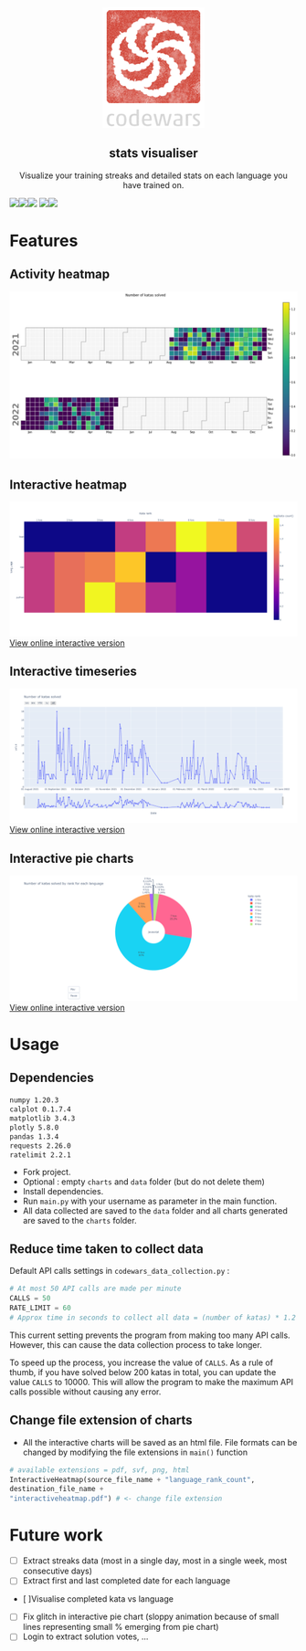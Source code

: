 <p align="center">
<img src="logo-220ae435.png" class="center">
 <h2 align="center"> stats visualiser</h2>
 <p align="center">Visualize your training streaks and detailed stats on each language you have trained on.</p>
</p>


<img src = "https://img.shields.io/badge/codewars%20API-v1-green"><img src="https://img.shields.io/badge/Python-3.9.7-orange"><img src = "https://img.shields.io/badge/Panda-1.3.3-blue"> <img src = "https://img.shields.io/badge/MatPlotLib-3.4.3-yellowgreen"><img src = "https://img.shields.io/badge/Plotly-5.8.0-lightgrey">



# Features #
## Activity heatmap ##
![](charts/sampleActivitymap.png)

## Interactive heatmap ##
![](charts/sampleHeatmap.png)
[View online interactive version](https://creme332.github.io/interactive/codewars/heatmap/)

## Interactive timeseries ##
![](charts/sampleTimeseries.png)
[View online interactive version](https://creme332.github.io/interactive/codewars/timeseries/)

## Interactive pie charts ##
![](charts/samplePie.png)
[View online interactive version](https://creme332.github.io/interactive/codewars/piechart/)

# Usage # 

## Dependencies ##
```
numpy 1.20.3
calplot 0.1.7.4
matplotlib 3.4.3 
plotly 5.8.0
pandas 1.3.4
requests 2.26.0
ratelimit 2.2.1
```
- Fork project.
- Optional : empty  `charts` and `data` folder (but do not delete them)
- Install dependencies.
- Run `main.py` with your username as parameter in the main function. 
- All data collected are saved to the `data` folder and all charts generated are saved to the `charts` folder.


## Reduce time taken to collect data ##
Default API calls settings in `codewars_data_collection.py` :
```python
# At most 50 API calls are made per minute
CALLS = 50 
RATE_LIMIT = 60
# Approx time in seconds to collect all data = (number of katas) * 1.2

```
This current setting prevents the program from  making too many API calls. However, this can cause the data collection process to take longer.

To speed up the process, you increase the value of `CALLS`. As a rule of thumb, if you have solved below 200 katas in total, you can update the value `CALLS` to 10000. This will allow the program to make the maximum API calls possible without causing any error.

## Change file extension of charts ##
- All the interactive charts will be saved as an html file. File formats can be changed by modifying the file extensions in `main()` function 
```python
# available extensions = pdf, svf, png, html
InteractiveHeatmap(source_file_name + "language_rank_count",
destination_file_name +
"interactiveheatmap.pdf") # <- change file extension 
```

# Future work #
- [ ] Extract streaks data (most in a single day, most in a single week, most consecutive days)
- [ ] Extract first and last completed date for each language
- [ ]Visualise completed kata vs language
- [ ] Fix glitch in interactive pie chart (sloppy animation because of small lines representing small % emerging from pie chart)
- [ ] Login to extract solution votes, ...
